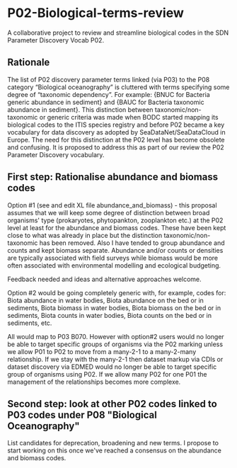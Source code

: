 # P02-Biological-terms-review
A collaborative project to review and streamline biological codes in the SDN Parameter Discovery Vocab P02.

Rationale
---------
The list of P02 discovery parameter terms linked (via P03) to the P08 category “Biological oceanography” is cluttered with terms specifying some degree of “taxonomic dependency”. For example: {BNUC	for Bacteria generic abundance in sediment} and {BAUC	for Bacteria taxonomic abundance in sediment}. This distinction between taxonomic/non-taxonomic or generic criteria was made when BODC started mapping its biological codes to the ITIS species registry and before P02 became a key vocabulary for data discovery as adopted by SeaDataNet/SeaDataCloud in Europe. The need for this distinction at the P02 level has become obsolete and confusing. It is proposed to address this as part of our review the P02 Parameter Discovery vocabulary. 


First step: Rationalise abundance and biomass codes
----------------------------------------------------

Option #1	(see and edit XL file abundance_and_biomass) - this proposal assumes that we will keep some degree of distinction between broad organisms' type (prokaryotes, phytopankton, zooplankton etc.) at the P02 level at least for the abundance and biomass codes. These have been kept close to what was already in place but the distinction taxonomic/non-taxonomic has been removed. Also I have tended to group abundance and counts and kept biomass separate. Abundance and/or counts or densities are typically associated with field surveys while biomass would be more often associated with environmental modelling and ecological budgeting. 

Feedback needed and ideas and alternative approaches welcome.

Option #2 would be going completely generic with, for example, codes for: Biota abundance in water bodies, Biota abundance on the bed or in sediments, Biota biomass in water bodies, Biota biomass on the bed or in sediments, Biota counts in water bodies, Biota counts on the bed or in sediments, etc.

All would map to P03 B070. However with option#2 users would no longer be able to target specific groups of organisms via the P02 marking unless we allow P01 to P02 to move from a many-2-1 to a many-2-many relationship. If we stay with the many-2-1 then dataset markup via CDIs or dataset discovery via EDMED would no longer be able to target specific group of organisms using P02. If we allow many P02 for one P01 the management of the relationships becomes more complexe.

Second step: look at other P02 codes linked to P03 codes under P08 "Biological Oceanography"
--------------------------------------------------------------------------------------------
List candidates for deprecation, broadening and new terms. I propose to start working on this once we've reached a consensus on the abundance and biomass codes.
